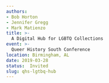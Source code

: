 ```yaml
---
authors:
- Bob Horton
- Jennifer Gregg
- Mark Matienzo
title: >-
  A Digital Hub for LGBTQ Collections
event: >-
  Queer History South Conference
location: Birmingham, AL
date: 2019-03-28
status:  Invited
slug: qhs-lgtbq-hub
---
```

